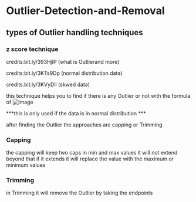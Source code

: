 # Outlier-Detection-and-Removal
## types of Outlier handling techniques
### z score technique 
credits:bit.ly/393HjIP (what is Outlierand  more)

credits:bit.ly/3KTs9Dp (normal distribution data)

credits:bit.ly/3KVyDll (skwed data)



this technique helps you to find if there is any Outlier or not  with the formula of ![image](https://user-images.githubusercontent.com/68773015/167293260-fcda5741-82a0-49b2-911b-10040211c7b3.png)

***this is only used if the data is in normal distribution ***

after finding the Outlier the approaches are capping or Trimming

### Capping
the capping will keep two caps in min and max values it will not extend beyond that if it extends it will replace the value with the maximum or minimum values 
### Trimming
in Trimming it will remove the Outlier by taking the endpoints 
